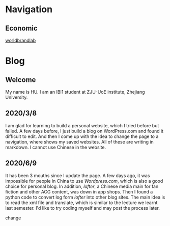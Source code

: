 # Navigation
## Economic
[worldbrandlab](http://worldbrandlab.com/)


# Blog
## Welcome 

My name is HU. 
I am an IBI1 student at ZJU-UoE institute, Zhejiang University.

## 2020/3/8

I am glad for learning to build a personal website, which I tried before but failed. A few days before, I just build a blog on WordPress.com and found it difficult to edit.
And then I come up with the idea to change the page to a navigation, where shows my saved websites. All of these are writing in markdown.
I cannot use Chinese in the website.

## 2020/6/9 

It has been 3 mouths since I update the page. A few days ago, it was impossible for people in China to use *Wordpress.com*, which is also a good choice for personal blog. In addition, *lofter*, a Chinese media main for fan fiction and other ACG content, was down in app shops. Then I found a python code to convert log form *lofter* into other blog sites. The main idea is to read the xml file and translate, which is similar to the lecture we learnt last semester. I'd like to try coding myself and may post the process later.



change